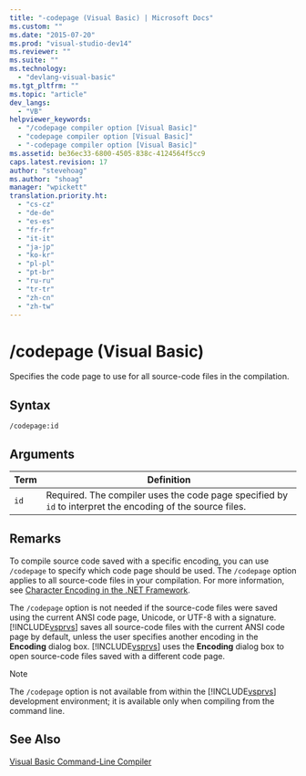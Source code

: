 ```yaml
---
title: "-codepage (Visual Basic) | Microsoft Docs"
ms.custom: ""
ms.date: "2015-07-20"
ms.prod: "visual-studio-dev14"
ms.reviewer: ""
ms.suite: ""
ms.technology: 
  - "devlang-visual-basic"
ms.tgt_pltfrm: ""
ms.topic: "article"
dev_langs: 
  - "VB"
helpviewer_keywords: 
  - "/codepage compiler option [Visual Basic]"
  - "codepage compiler option [Visual Basic]"
  - "-codepage compiler option [Visual Basic]"
ms.assetid: be36ec33-6800-4505-838c-4124564f5cc9
caps.latest.revision: 17
author: "stevehoag"
ms.author: "shoag"
manager: "wpickett"
translation.priority.ht: 
  - "cs-cz"
  - "de-de"
  - "es-es"
  - "fr-fr"
  - "it-it"
  - "ja-jp"
  - "ko-kr"
  - "pl-pl"
  - "pt-br"
  - "ru-ru"
  - "tr-tr"
  - "zh-cn"
  - "zh-tw"
---
```

# /codepage (Visual Basic)
Specifies the code page to use for all source-code files in the compilation.  
  
## Syntax  
  
```  
/codepage:id  
```  
  
## Arguments  
  
|Term|Definition|  
|---|---|  
|`id`|Required. The compiler uses the code page specified by `id` to interpret the encoding of the source files.|  
  
## Remarks  
 To compile source code saved with a specific encoding, you can use `/codepage` to specify which code page should be used. The `/codepage` option applies to all source-code files in your compilation. For more information, see [Character Encoding in the .NET Framework](../Topic/Character%20Encoding%20in%20the%20.NET%20Framework.md).  
  
 The `/codepage` option is not needed if the source-code files were saved using the current ANSI code page, Unicode, or UTF-8 with a signature. [!INCLUDE[vsprvs](../../../csharp/includes/vsprvs_md.md)] saves all source-code files with the current ANSI code page by default, unless the user specifies another encoding in the **Encoding** dialog box. [!INCLUDE[vsprvs](../../../csharp/includes/vsprvs_md.md)] uses the **Encoding** dialog box to open source-code files saved with a different code page.  
  
> [!NOTE]
>  The `/codepage` option is not available from within the [!INCLUDE[vsprvs](../../../csharp/includes/vsprvs_md.md)] development environment; it is available only when compiling from the command line.  
  
## See Also  
 [Visual Basic Command-Line Compiler](../../../visual-basic/reference/command-line-compiler/index.md)